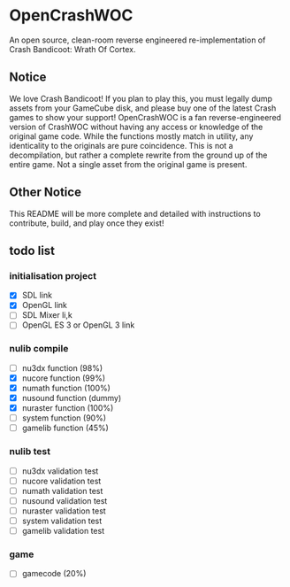 # OpenCrashWOC
An open source, clean-room reverse engineered re-implementation of Crash Bandicoot: Wrath Of Cortex.

## Notice
We love Crash Bandicoot! If you plan to play this, you must legally dump assets from your GameCube disk, and please buy one of the latest Crash games to show your support! OpenCrashWOC is a fan reverse-engineered version of CrashWOC without having any access or knowledge of the original game code. While the functions mostly match in utility, any identicality to the originals are pure coincidence. This is not a decompilation, but rather a complete rewrite from the ground up of the entire game. Not a single asset from the original game is present.

## Other Notice
This README will be more complete and detailed with instructions to contribute, build, and play once they exist!

## todo list

### initialisation project
- [x] SDL link
- [x] OpenGL link
- [ ] SDL Mixer li,k
- [ ] OpenGL ES 3 or OpenGL 3 link

### nulib compile
- [ ] nu3dx function (98%)
- [x] nucore function (99%)
- [x] numath function (100%)
- [x] nusound function (dummy)
- [x] nuraster function (100%)
- [ ] system function (90%) 
- [ ] gamelib function (45%)

### nulib test
- [ ] nu3dx validation test
- [ ] nucore validation test 
- [ ] numath validation test 
- [ ] nusound validation test 
- [ ] nuraster validation test 
- [ ] system validation test 
- [ ] gamelib validation test 

### game
- [ ] gamecode (20%)

